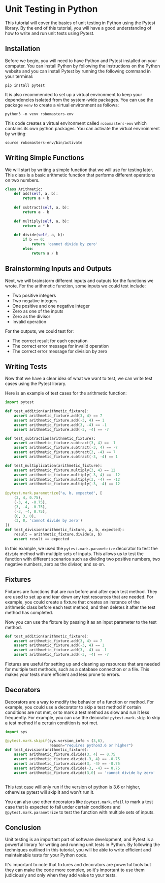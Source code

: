 # Unit Testing in Python
This tutorial will cover the basics of unit testing in Python using the Pytest library. By the end of this tutorial, you will have a good understanding of how to write and run unit tests using Pytest.

## Installation
Before we begin, you will need to have Python and Pytest installed on your computer. You can install Python by following the instructions on the Python website and you can install Pytest by running the following command in your terminal:

```
pip install pytest
```

It is also recommended to set up a virtual environment to keep your dependencies isolated from the system-wide packages. You can use the package `venv` to create a virtual environment as follows:

``` 
python3 -m venv robomasters-env
```

This code creates a virtual environment called `robomasters-env` which contains its own python packages. You can activate the virtual enviroinment by writing:

```
source robomasters-env/bin/activate
```

## Writing Simple Functions
We will start by writing a simple function that we will use for testing later. This class is a basic arithmetic function that performs different operations on two numbers.

```python
class Arithmetic:
    def add(self, a, b):
        return a + b
        
    def subtract(self, a, b):
        return a - b
        
    def multiply(self, a, b):
        return a * b
        
    def divide(self, a, b):
        if b == 0:
            return 'cannot divide by zero'
        else:
            return a / b

```
## Brainstorming Inputs and Outputs
Next, we will brainstorm different inputs and outputs for the functions we wrote. For the arithmetic function, some inputs we could test include:

- Two positive integers
- Two negative integers
- One positive and one negative integer
- Zero as one of the inputs
- Zero as the divisor
- Invalid operation

For the outputs, we could test for:

- The correct result for each operation
- The correct error message for invalid operation
- The correct error message for division by zero


## Writing Tests
Now that we have a clear idea of what we want to test, we can write test cases using the Pytest library.

Here is an example of test cases for the arithmetic function:

```python
import pytest

def test_addition(arithmetic_fixture):
    assert arithmetic_fixture.add(3, 4) == 7
    assert arithmetic_fixture.add(-3, 4) == 1
    assert arithmetic_fixture.add(3, -4) == -1
    assert arithmetic_fixture.add(-3, -4) == -7

def test_subtraction(arithmetic_fixture):
    assert arithmetic_fixture.subtract(3, 4) == -1
    assert arithmetic_fixture.subtract(-3, 4) == -7
    assert arithmetic_fixture.subtract(3, -4) == 7
    assert arithmetic_fixture.subtract(-3, -4) == 1

def test_multiplication(arithmetic_fixture):
    assert arithmetic_fixture.multiply(3, 4) == 12
    assert arithmetic_fixture.multiply(-3, 4) == -12
    assert arithmetic_fixture.multiply(3, -4) == -12
    assert arithmetic_fixture.multiply(-3, -4) == 12
    
@pytest.mark.parametrize("a, b, expected", [
    (3, 4, 0.75),
    (-3, 4, -0.75),
    (3, -4, -0.75),
    (-3, -4, 0.75),
    (0, 3, 0),
    (3, 0, 'cannot divide by zero')
])
def test_division(arithmetic_fixture, a, b, expected):
    result = arithmetic_fixture.divide(a, b)
    assert result == expected
```
In this example, we used the `pytest.mark.parametrize` decorator to test the `divide` method with multiple sets of inputs. This allows us to test the function with different scenarios such as dividing two positive numbers, two negative numbers, zero as the divisor, and so on.


## Fixtures
Fixtures are functions that are run before and after each test method. They are used to set up and tear down any test resources that are needed. For example, you could create a fixture that creates an instance of the arithmetic class before each test method, and then deletes it after the test method has completed.

Now you can use the fixture by passing it as an input parameter to the test method.

```python
def test_addition(arithmetic_fixture):
    assert arithmetic_fixture.add(3, 4) == 7
    assert arithmetic_fixture.add(-3, 4) == 1
    assert arithmetic_fixture.add(3, -4) == -1
    assert arithmetic_fixture.add(-3, -4) == -7
```

Fixtures are useful for setting up and cleaning up resources that are needed for multiple test methods, such as a database connection or a file. This makes your tests more efficient and less prone to errors.

## Decorators
Decorators are a way to modify the behavior of a function or method. For example, you could use a decorator to skip a test method if certain conditions are not met, or to mark a test method as slow and run it less frequently. For example, you can use the decorator `pytest.mark.skip` to skip a test method if a certain condition is not met.

```python
import sys

@pytest.mark.skipif(sys.version_info < (3,6),
                    reason="requires python3.6 or higher")
def test_division(arithmetic_fixture):
    assert arithmetic_fixture.divide(3, 4) == 0.75
    assert arithmetic_fixture.divide(-3, 4) == -0.75
    assert arithmetic_fixture.divide(3, -4) == -0.75
    assert arithmetic_fixture.divide(-3, -4) == 0.75
    assert arithmetic_fixture.divide(3,0) == 'cannot divide by zero'
    
```
This test case will only run if the version of python is 3.6 or higher, otherwise pytest will skip it and won't run it.

You can also use other decorators like `@pytest.mark.xfail` to mark a test case that is expected to fail under certain conditions and `@pytest.mark.parametrize` to test the function with multiple sets of inputs.


## Conclusion
Unit testing is an important part of software development, and Pytest is a powerful library for writing and running unit tests in Python. By following the techniques outlined in this tutorial, you will be able to write efficient and maintainable tests for your Python code.

It's important to note that fixtures and decorators are powerful tools but they can make the code more complex, so it's important to use them judiciously and only when they add value to your tests.